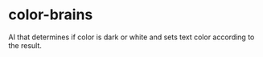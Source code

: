 # color-brains
AI that determines if color is dark or white and sets text color according to the result. 
